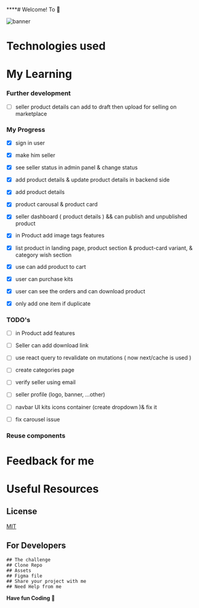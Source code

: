 ****# Welcome! To 👋

  <p align="left"> <img src="./public/banner.png" alt="banner" /> </p>

# Technologies used

# My Learning

### Further development

- [ ] seller product details can add to draft then upload for selling on marketplace

### My Progress

- [x] sign in user
- [x] make him seller
- [x] see seller status in admin panel & change status
- [x] add product details & update product details in backend side
- [x] add product details
- [x] product carousal & product card
- [x] seller dashboard ( product details ) && can publish and unpublished product
- [x] in Product add image tags features
- [x] list product in landing page, product section & product-card variant, & category wish section
- [x] use can add product to cart
- [x] user can purchase kits
- [x] user can see the orders and can download product
- [x] only add one item if duplicate


### TODO's

- [ ] in Product add  features 
- [ ] Seller can add download link
- [ ] use react query to revalidate on mutations ( now next/cache is used )
- [ ] create categories page 


- [ ] verify seller using email
- [ ] seller profile (logo, banner, ...other)
- [ ] navbar UI kits icons container (create dropdown )& fix it 
- [ ] fix carousel issue

### Reuse components







# Feedback for me

# Useful Resources

## License

[MIT](https://choosealicense.com/licenses/mit/)

## For Developers

    ## The challenge
    ## Clone Repo
    ## Assets
    ## Figma file
    ## Share your project with me
    ## Need Help from me

**Have fun Coding 🚀**
